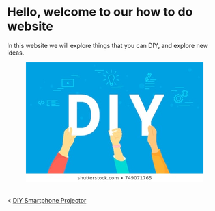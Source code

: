 <!DOCTYPE html>
<html>
<body>
<h1> Hello, welcome to our how to do website </h1>
<p> In this website we will explore things that you can DIY, and
explore new ideas. </p>
<center><img src = "images/diy-letters-vector-illustration-happy-260nw-749071765.jpg" alt ="DIY"></center> <br>
 <p>< <a href="smartphone_projector.md"> DIY Smartphone Projector </a></p>
</body>
</html>
